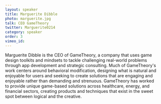 ```yaml
---
layout: speaker
title: Marguerite Dibble
photo: marguerite.jpg
talk: CEO GameTheory
twitter: Marguerite0214
category: speaker
order: 3
vimeo_id:
---
```


Marguerite Dibble is the CEO of GameTheory, a company that uses game design toolkits and mindsets to tackle challenging real-world problems through app development and strategic consulting. Much of GameTheory's work centers around behavioral modification, designing what is natural and enjoyable for users and seeking to create solutions that are engaging and enjoyable rather than demanding and strenuous. GameTheory has worked to provide unique game-based solutions across healthcare, energy, and financial sectors, creating products and techniques that exist in the sweet spot between logical and the creative.
